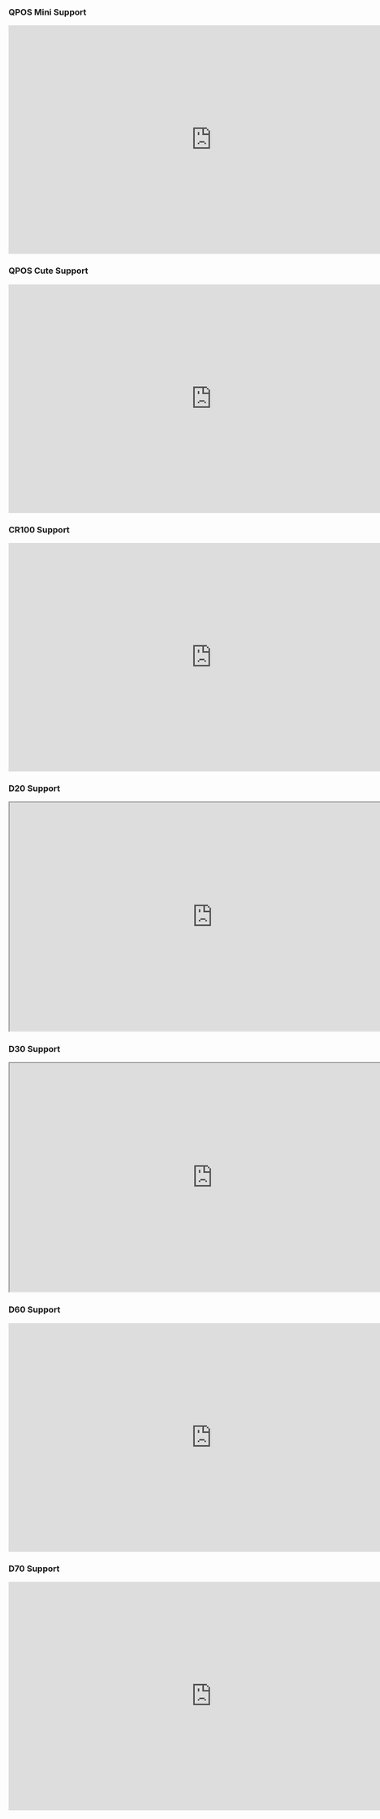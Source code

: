 ### QPOS Mini Support
<iframe width="800" height="450" src="https://www.youtube.com/embed/hjEGLkQVw1M?si=L6u-bDdomONo5qdd"  frameborder="0" allow="accelerometer; autoplay; clipboard-write; encrypted-media; gyroscope; picture-in-picture; web-share" allowfullscreen></iframe>

### QPOS Cute Support
<iframe width="800" height="450" src="https://www.youtube.com/embed/NXjIioQUrlc?si=pKfPMRd2iubDYuMU"  frameborder="0" allow="accelerometer; autoplay; clipboard-write; encrypted-media; gyroscope; picture-in-picture; web-share" allowfullscreen></iframe>

### CR100 Support
<iframe width="800" height="450" src="https://www.youtube.com/embed/B1FSnUImNZE?si=PL1aVJMN-Ygn_PuU" frameborder="0" allow="accelerometer; autoplay; clipboard-write; encrypted-media; gyroscope; picture-in-picture; web-share" allowfullscreen></iframe>

### D20 Support
<iframe width="800" height="450" src="https://www.youtube.com/embed/Ru2gYqXvGH8?si=aHgeheViiwHA91Zq"  frameborder="0" allow="accelerometer; autoplay; clipboard-write; encrypted-media; gyroscope; picture-in-picture; web-share"  allowfullscreen></iframe>

### D30 Support
<iframe width="800" height="450" src="https://www.youtube.com/embed/EK2WSlqW4R0?si=takI-0Nre02K4pTV"  frameborder="0" allow="accelerometer; autoplay; clipboard-write; encrypted-media; gyroscope; picture-in-picture; web-share"  allowfullscreen></iframe>

### D60 Support
<iframe width="800" height="450" src="https://www.youtube.com/embed/VBGmPlES7nQ?si=dIuuvbm0P0O5iCZf"  frameborder="0" allow="accelerometer; autoplay; clipboard-write; encrypted-media; gyroscope; picture-in-picture; web-share"  allowfullscreen></iframe>

### D70 Support
<iframe width="800" height="450" src="https://www.youtube.com/embed/wv63RXKTJDE?si=OwNPLqNCTVca3mxM"  frameborder="0" allow="accelerometer; autoplay; clipboard-write; encrypted-media; gyroscope; picture-in-picture; web-share"  allowfullscreen></iframe>
